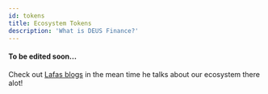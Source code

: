 ```yaml
---
id: tokens
title: Ecosystem Tokens
description: 'What is DEUS Finance?'
---
```

#### To be edited soon...


Check out [Lafas blogs](lafayettetabor.medium.com) in the mean time he talks about our ecosystem there alot!


